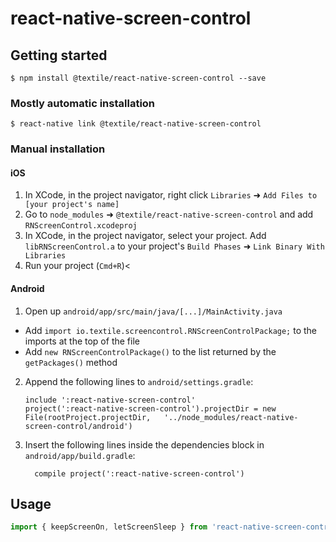 
# react-native-screen-control

## Getting started

`$ npm install @textile/react-native-screen-control --save`

### Mostly automatic installation

`$ react-native link @textile/react-native-screen-control`

### Manual installation


#### iOS

1. In XCode, in the project navigator, right click `Libraries` ➜ `Add Files to [your project's name]`
2. Go to `node_modules` ➜ `@textile/react-native-screen-control` and add `RNScreenControl.xcodeproj`
3. In XCode, in the project navigator, select your project. Add `libRNScreenControl.a` to your project's `Build Phases` ➜ `Link Binary With Libraries`
4. Run your project (`Cmd+R`)<

#### Android

1. Open up `android/app/src/main/java/[...]/MainActivity.java`
  - Add `import io.textile.screencontrol.RNScreenControlPackage;` to the imports at the top of the file
  - Add `new RNScreenControlPackage()` to the list returned by the `getPackages()` method
2. Append the following lines to `android/settings.gradle`:
  	```
  	include ':react-native-screen-control'
  	project(':react-native-screen-control').projectDir = new File(rootProject.projectDir, 	'../node_modules/react-native-screen-control/android')
  	```
3. Insert the following lines inside the dependencies block in `android/app/build.gradle`:
  	```
      compile project(':react-native-screen-control')
  	```


## Usage
```javascript
import { keepScreenOn, letScreenSleep } from 'react-native-screen-control'
```
  
